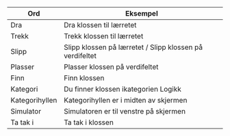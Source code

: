 | Ord            | Eksempel                                                 |
| -------------- | -------------------------------------------------------- |
| Dra            | Dra klossen til lærretet                                 |
| Trekk          | Trekk klossen til lærretet                               |
| Slipp          | Slipp klossen på lærretet / Slipp klossen på verdifeltet |
| Plasser        | Plasser klossen på verdifeltet                           |
| Finn           | Finn klossen                                             |
| Kategori       | Du finner klossen ikategorien Logikk                     |
| Kategorihyllen | Kategorihyllen er i midten av skjermen                   |
| Simulator      | Simulatoren er til venstre på skjermen                   |
| Ta tak i       | Ta tak i klossen                                         |

